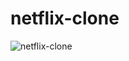﻿# netflix-clone
![netflix-clone](https://github.com/user-attachments/assets/264699cc-5511-4782-9e39-922275ef2f4e)

